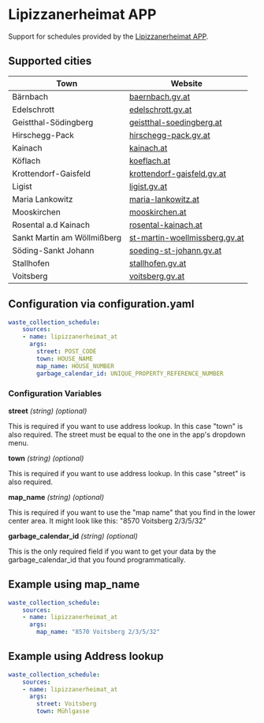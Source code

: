 # Lipizzanerheimat APP

Support for schedules provided by the [Lipizzanerheimat APP](https://www.lipizzanerheimat.at/news/lag-news-detail?tx_news_pi1%5Baction%5D=detail&tx_news_pi1%5Bcontroller%5D=News&tx_news_pi1%5Bnews%5D=521&cHash=b979d9afeb84d16185624b20289747c8).

## Supported cities

<!--Begin of service section-->
| Town                       | Website                                             |
|----------------------------|-----------------------------------------------------|
| Bärnbach                  | [baernbach.gv.at](https://baernbach.gv.at/)         |
| Edelschrott               | [edelschrott.gv.at](https://www.edelschrott.gv.at/) |
| Geistthal-Södingberg      | [geistthal-soedingberg.at](https://geistthal-soedingberg.at/) |
| Hirschegg-Pack            | [hirschegg-pack.gv.at](https://www.hirschegg-pack.gv.at/) |
| Kainach                   | [kainach.at](https://www.kainach.at/)               |
| Köflach                   | [koeflach.at](https://www.koeflach.at/)             |
| Krottendorf-Gaisfeld      | [krottendorf-gaisfeld.gv.at](https://www.krottendorf-gaisfeld.gv.at) |
| Ligist                    | [ligist.gv.at](https://www.ligist.gv.at/)           |
| Maria Lankowitz           | [maria-lankowitz.at](https://www.maria-lankowitz.at/) |
| Mooskirchen               | [mooskirchen.at](https://www.mooskirchen.at/)       |
| Rosental a.d Kainach      | [rosental-kainach.at](https://www.rosental-kainach.at/) |
| Sankt Martin am Wöllmißberg | [st-martin-woellmissberg.gv.at](https://st-martin-woellmissberg.gv.at) |
| Söding-Sankt Johann       | [soeding-st-johann.gv.at](https://www.soeding-st-johann.gv.at/) |
| Stallhofen                | [stallhofen.gv.at](https://www.stallhofen.gv.at/)   |
| Voitsberg                 | [voitsberg.gv.at](https://voitsberg.gv.at/)         |
<!--End of service section-->

## Configuration via configuration.yaml

```yaml
waste_collection_schedule:
    sources:
    - name: lipizzanerheimat_at
      args:
        street: POST_CODE
        town: HOUSE_NAME
        map_name: HOUSE_NUMBER
        garbage_calendar_id: UNIQUE_PROPERTY_REFERENCE_NUMBER

```
### Configuration Variables


**street**
*(string) (optional)*

This is required if you want to use address lookup. In this case "town" is also required. The street must be equal to the one in the app's dropdown menu.

**town**
*(string) (optional)*

This is required if you want to use address lookup. In this case "street" is also required.

**map_name**
*(string) (optional)*

This is required if you want to use the "map name" that you find in the lower center area. It might look like this: "8570 Voitsberg 2/3/5/32"

**garbage_calendar_id**
*(string) (optional)*

This is the only required field if you want to get your data by the garbage_calendar_id that you found programmatically.

## Example using map_name

```yaml
waste_collection_schedule:
    sources:
    - name: lipizzanerheimat_at
      args:
        map_name: "8570 Voitsberg 2/3/5/32"
```

## Example using Address lookup

```yaml
waste_collection_schedule:
    sources:
    - name: lipizzanerheimat_at
      args:
        street: Voitsberg
        town: Mühlgasse
```
